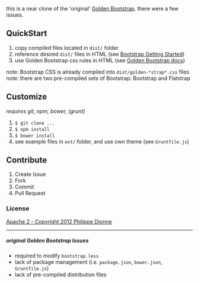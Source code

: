 this is a near clone of the 'original' [Golden Bootstrap](https://github.com/phildionne/golden-bootstrap/#golden-bootstrap).  there were a few issues.

## QuickStart

1. copy compiled files located in `dist/` folder
2. reference desired `dist/` files in HTML (see [Bootstrap Getting Started](http://getbootstrap.com/2.3.2/getting-started.html#html-template))
3. use Golden Bootstrap css rules in HTML (see [Golden Bootstrap docs](http://phildionne.github.com/golden-bootstrap#fixed))

note: Bootstrap CSS is already compiled into `dist/golden-*strap*.css` files  
note: there are two pre-compiled sets of Bootstrap: Bootstrap and Flatstrap

## Customize

*requires git, npm, bower, (grunt)*

1. `$ git clone ...`
2. `$ npm install`
3. `$ bower install`
4. see example files in `ext/` folder, and use own theme (see `Gruntfile.js`)

## Contribute

1. Create Issue
2. Fork
3. Commit
4. Pull Request

### License

[Apache 2 - Copyright 2012 Philippe Dionne](license.golden-bootstrap.txt)  

---
##### original Golden Bootstrap Issues

 - required to modify `bootstrap.less`
 - lack of package management (i.e. `package.json`, `bower.json`, `Gruntfile.js`)
 - lack of pre-compiled distribution files

